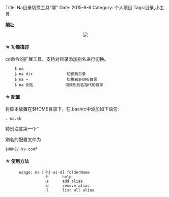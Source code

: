 Title: Na目录切换工具"哪"
Date: 2015-8-6
Category: 个人项目
Tags:目录,小工具

**[地址](https://github.com/mawentao007/na)**
<p align="center">
<img class="embeded-img" src="/images/na.jpg">
</p>
<h4>&#9734;&nbsp;功能描述</h4>

cd命令的扩展工具，支持对目录添加别名进行切换。
        
        $ na 
        $ na dir               切换到目录 
        $ na ~                 切换到$HOME目录
        $ na 别名              切换到别名指代的目录

<h4>&#9734;&nbsp;配置</h4>

将脚本放置在$HOME目录下，在.bashrc中添加如下语句:

	. na.sh  
   
特别注意第一个‘.’
    
别名的配置文件为
	
    $HOME/.kv.conf
    
<h4>&#9734;&nbsp;使用方法</h4>

          usage: na [-h|-a|-d] folderName
                     -h      help
                     -a      add alias
                     -d      remove alias
                     -l      list all alias
